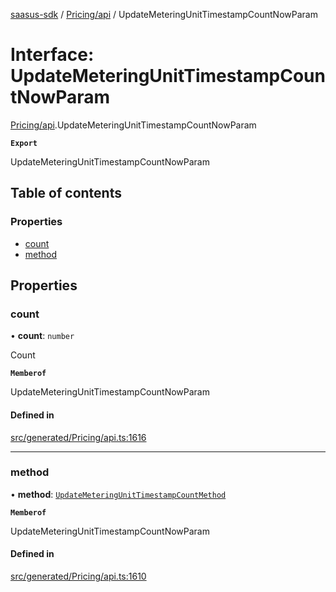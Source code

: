 [saasus-sdk](../README.md) / [Pricing/api](../modules/Pricing_api.md) / UpdateMeteringUnitTimestampCountNowParam

# Interface: UpdateMeteringUnitTimestampCountNowParam

[Pricing/api](../modules/Pricing_api.md).UpdateMeteringUnitTimestampCountNowParam

**`Export`**

UpdateMeteringUnitTimestampCountNowParam

## Table of contents

### Properties

- [count](Pricing_api.UpdateMeteringUnitTimestampCountNowParam.md#count)
- [method](Pricing_api.UpdateMeteringUnitTimestampCountNowParam.md#method)

## Properties

### count

• **count**: `number`

Count

**`Memberof`**

UpdateMeteringUnitTimestampCountNowParam

#### Defined in

[src/generated/Pricing/api.ts:1616](https://github.com/saasus-platform/saasus-sdk-javascript/blob/2c78b0a/src/generated/Pricing/api.ts#L1616)

___

### method

• **method**: [`UpdateMeteringUnitTimestampCountMethod`](../enums/Pricing_api.UpdateMeteringUnitTimestampCountMethod.md)

**`Memberof`**

UpdateMeteringUnitTimestampCountNowParam

#### Defined in

[src/generated/Pricing/api.ts:1610](https://github.com/saasus-platform/saasus-sdk-javascript/blob/2c78b0a/src/generated/Pricing/api.ts#L1610)
